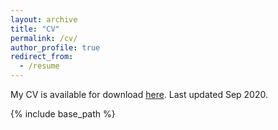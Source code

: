 ```yaml
---
layout: archive
title: "CV"
permalink: /cv/
author_profile: true
redirect_from:
  - /resume
---
```


My CV is available for download [here](https://tramaraj.github.io/files/TRamaraj_CV_Sep2020.pdf). Last updated Sep 2020.


{% include base_path %}
